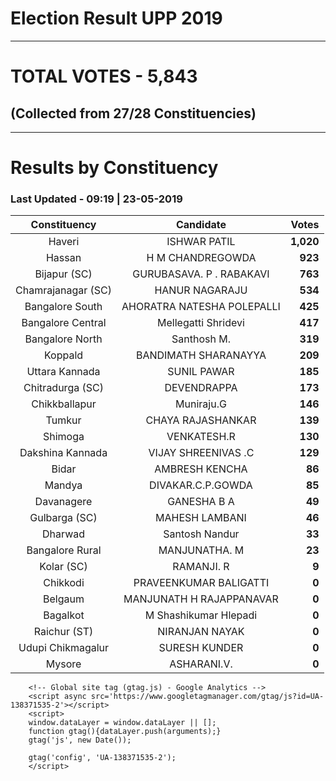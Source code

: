 # Election Result UPP 2019

---
# TOTAL VOTES - 5,843 
## (Collected from 27/28 Constituencies) 


---
# Results by Constituency 

### Last Updated - 09:19 | 23-05-2019 


|   Constituency   |        Candidate         |  Votes  |
|:----------------:|:------------------------:|--------:|
|      Haveri      |       ISHWAR PATIL       |**1,020**|
|      Hassan      |     H M CHANDREGOWDA     |  **923**|
|   Bijapur (SC)   | GURUBASAVA. P . RABAKAVI |  **763**|
|Chamrajanagar (SC)|      HANUR NAGARAJU      |  **534**|
| Bangalore South  |AHORATRA NATESHA POLEPALLI|  **425**|
|Bangalore Central |   Mellegatti Shridevi    |  **417**|
| Bangalore North  |       Santhosh M.        |  **319**|
|     Koppald      |   BANDIMATH SHARANAYYA   |  **209**|
|  Uttara Kannada  |       SUNIL PAWAR        |  **185**|
| Chitradurga (SC) |       DEVENDRAPPA        |  **173**|
|  Chikkballapur   |        Muniraju.G        |  **146**|
|      Tumkur      |    CHAYA RAJASHANKAR     |  **139**|
|     Shimoga      |       VENKATESH.R        |  **130**|
| Dakshina Kannada |   VIJAY SHREENIVAS .C    |  **129**|
|      Bidar       |      AMBRESH KENCHA      |   **86**|
|      Mandya      |    DIVAKAR.C.P.GOWDA     |   **85**|
|    Davanagere    |       GANESHA B A        |   **49**|
|  Gulbarga (SC)   |      MAHESH LAMBANI      |   **46**|
|     Dharwad      |      Santosh Nandur      |   **33**|
| Bangalore Rural  |      MANJUNATHA. M       |   **23**|
|    Kolar (SC)    |        RAMANJI. R        |    **9**|
|     Chikkodi     |  PRAVEENKUMAR BALIGATTI  |    **0**|
|     Belgaum      | MANJUNATH H RAJAPPANAVAR |    **0**|
|     Bagalkot     |  M Shashikumar Hlepadi   |    **0**|
|   Raichur (ST)   |      NIRANJAN NAYAK      |    **0**|
|Udupi Chikmagalur |      SURESH KUNDER       |    **0**|
|      Mysore      |       ASHARANI.V.        |    **0**|



        <!-- Global site tag (gtag.js) - Google Analytics -->
        <script async src='https://www.googletagmanager.com/gtag/js?id=UA-138371535-2'></script>
        <script>
        window.dataLayer = window.dataLayer || [];
        function gtag(){dataLayer.push(arguments);}
        gtag('js', new Date());

        gtag('config', 'UA-138371535-2');
        </script>
        